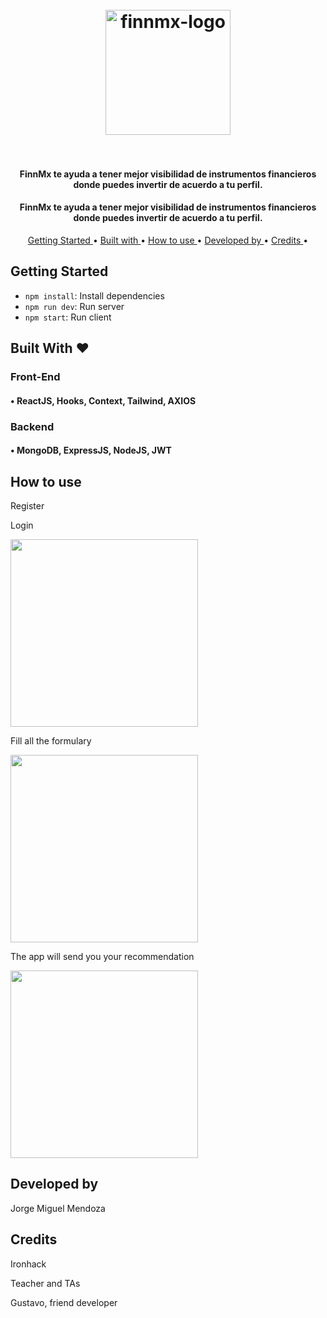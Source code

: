 
<h1 align="center">
  <br>
  <a href="https://competent-agnesi-9c644c.netlify.app/"><img src="https://res.cloudinary.com/dgg70srom/image/upload/v1587769562/logo_rauo61.png" alt="finnmx-logo" width="200"></a>
  <br>
  

  <br>
</h1>

<h4 align="center">FinnMx te ayuda a tener mejor visibilidad de instrumentos financieros donde puedes invertir de acuerdo a tu perfil.
<h4 align="center">FinnMx te ayuda a tener mejor visibilidad de instrumentos financieros donde puedes invertir de acuerdo a tu perfil.

</h4>

<p align="center">
  <a href="#key-features"> Getting Started </a> •
  <a href="#technologies"> Built with </a> •
  <a href="#how-to-use"> How to use </a> •
  <a href="#credits"> Developed by </a> •
  <a href="#credits"> Credits </a> •

</p>

## Getting Started

- `npm install`: Install dependencies
- `npm run dev`: Run server
- `npm start`: Run client


## Built With ❤

### Front-End
#### • ReactJS, Hooks, Context, Tailwind, AXIOS

### Backend
#### • MongoDB, ExpressJS, NodeJS, JWT


## How to use

Register

Login

<img align="center" src="https://res.cloudinary.com/dgg70srom/image/upload/v1587771414/669906B1-CE3F-4987-A838-28AE95F73295_lq2ukq.png" alt="" width="300">

Fill all the formulary 

<img src="https://res.cloudinary.com/dgg70srom/image/upload/v1587771414/76F4058F-7A65-4CA8-8440-8ED6CCCE334B_i7wppg.png" alt="" width="300">

The app will send you your recommendation 

<img src="https://res.cloudinary.com/dgg70srom/image/upload/v1587771414/8DA30760-041E-43C2-95BF-BD0096BB8DA0_qo5bje.png" alt="" width="300">

## Developed by 

Jorge Miguel Mendoza

## Credits

Ironhack

Teacher and TAs 

Gustavo, friend developer
